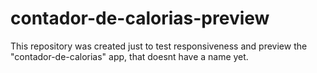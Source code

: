 # contador-de-calorias-preview

This repository was created just to test responsiveness and preview the "contador-de-calorias" app, that doesnt have a name yet.
